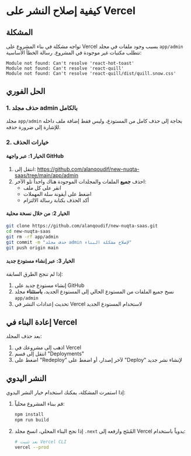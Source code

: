 # كيفية إصلاح النشر على Vercel

## المشكلة

تواجه مشكلة في بناء المشروع على Vercel بسبب وجود ملفات في مجلد `app/admin` تتطلب مكتبات غير موجودة في المشروع. رسالة الخطأ الأساسية:

```
Module not found: Can't resolve 'react-hot-toast'
Module not found: Can't resolve 'react-quill'
Module not found: Can't resolve 'react-quill/dist/quill.snow.css'
```

## الحل الفوري

### 1. حذف مجلد admin بالكامل

مجلد `app/admin` بحاجة إلى حذف كامل من المستودع، وليس فقط إضافة ملف داخله للإشارة إلى ضرورة حذفه.

### 2. خيارات الحذف

#### الخيار 1: عبر واجهة GitHub

1. انتقل إلى: https://github.com/alanqoudif/new-nuqta-saas/tree/main/app/admin
2. احذف **جميع** الملفات والمجلدات الموجودة هناك واحداً تلو الآخر:
   - انقر على كل ملف
   - اضغط على أيقونة سلة المهملات
   - أكد الحذف بكتابة رسالة الالتزام

#### الخيار 2: من خلال نسخة محلية

```bash
git clone https://github.com/alanqoudif/new-nuqta-saas.git
cd new-nuqta-saas
git rm -rf app/admin
git commit -m "حذف مجلد admin لإصلاح مشكلة البناء"
git push origin main
```

#### الخيار 3: عبر إنشاء مستودع جديد

إذا لم تنجح الطرق السابقة:

1. إنشاء مستودع جديد على GitHub
2. نسخ جميع الملفات من المستودع الحالي إلى المستودع الجديد، **باستثناء** مجلد `app/admin`
3. تحديث إعدادات النشر في Vercel لاستخدام المستودع الجديد

## إعادة البناء في Vercel

بعد حذف المجلد:

1. اذهب إلى مشروعك في Vercel
2. انتقل إلى قسم "Deployments"
3. اضغط على "Redeploy" لآخر إصدار، أو اضغط على "Deploy" لإنشاء نشر جديد

## النشر اليدوي 

إذا استمرت المشكلة، يمكنك استخدام خيار النشر اليدوي:

1. قم ببناء المشروع محلياً:
   ```bash
   npm install
   npm run build
   ```
2. إذا نجح البناء المحلي، انسخ مجلد `.next` المُنتَج وارفعه إلى Vercel يدوياً باستخدام:
   ```bash
   # بعد تثبيت Vercel CLI
   vercel --prod
   ```